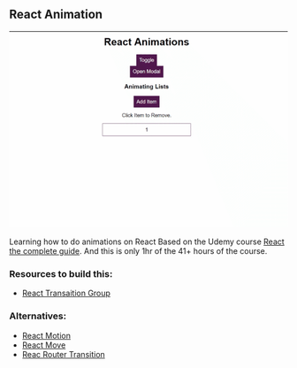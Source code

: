 ## React Animation
![](https://github.com/tiagofsanchez/ReactAnimation/blob/master/images/chrome-capture.gif?raw=true)

Learning how to do animations on React
Based on the Udemy course [React the complete guide](https://www.udemy.com/react-the-complete-guide-incl-redux/). And this is only 1hr of the 41+ hours of the course. 

### Resources to build this: 
- [React Transaition Group]()
### Alternatives:
- [React Motion](https://github.com/chenglou/react-motion)
- [React Move](https://react-move.js.org/#/)
- [Reac Router Transition](https://github.com/maisano/react-router-transition)
